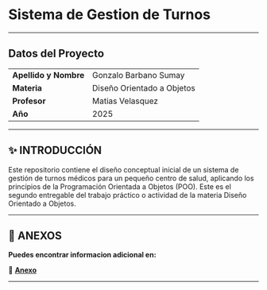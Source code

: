 # Sistema de Gestion de Turnos 

---
##  Datos del Proyecto  
|         |      |  
|-------------------|----------------------|  
| **Apellido y Nombre** | Gonzalo Barbano Sumay         |  
| **Materia**        | Diseño Orientado a Objetos |  
| **Profesor**       | Matias Velasquez |  
| **Año**           | 2025                 |  

---

## ✨ INTRODUCCIÓN  
Este repositorio contiene el diseño conceptual inicial de un sistema de gestión de turnos médicos para un pequeño centro de salud, aplicando los principios de la Programación Orientada a Objetos (POO). Este es el segundo entregable del trabajo práctico o actividad de la materia Diseño Orientado a Objetos.

---

## 📁 ANEXOS
   **Puedes encontrar informacion adicional en:**
   
🔗 **[Anexo](anexos.md)**  


---
